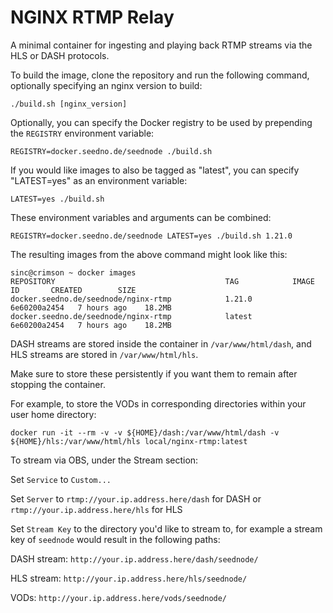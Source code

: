 # NGINX RTMP Relay

A minimal container for ingesting and playing back RTMP streams via the HLS or DASH protocols.

To build the image, clone the repository and run the following command, optionally specifying an nginx version to build:

`./build.sh [nginx_version]`

Optionally, you can specify the Docker registry to be used by prepending the `REGISTRY` environment variable:

`REGISTRY=docker.seedno.de/seednode ./build.sh`

If you would like images to also be tagged as "latest", you can specify "LATEST=yes" as an environment variable:

`LATEST=yes ./build.sh`

These environment variables and arguments can be combined:

`REGISTRY=docker.seedno.de/seednode LATEST=yes ./build.sh 1.21.0`

The resulting images from the above command might look like this:

```
sinc@crimson ~ docker images
REPOSITORY                                      TAG            IMAGE ID       CREATED        SIZE
docker.seedno.de/seednode/nginx-rtmp            1.21.0         6e60200a2454   7 hours ago    18.2MB
docker.seedno.de/seednode/nginx-rtmp            latest         6e60200a2454   7 hours ago    18.2MB
```

DASH streams are stored inside the container in `/var/www/html/dash`, and HLS streams are stored in `/var/www/html/hls`.

Make sure to store these persistently if you want them to remain after stopping the container.

For example, to store the VODs in corresponding directories within your user home directory:

`docker run -it --rm -v -v ${HOME}/dash:/var/www/html/dash -v ${HOME}/hls:/var/www/html/hls local/nginx-rtmp:latest`

To stream via OBS, under the Stream section:

Set `Service` to `Custom...`

Set `Server` to `rtmp://your.ip.address.here/dash` for DASH or `rtmp://your.ip.address.here/hls` for HLS

Set `Stream Key` to the directory you'd like to stream to, for example a stream key of `seednode` would result in the following paths:

DASH stream: `http://your.ip.address.here/dash/seednode/`

HLS stream: `http://your.ip.address.here/hls/seednode/`

VODs: `http://your.ip.address.here/vods/seednode/`
